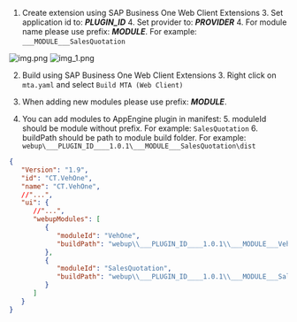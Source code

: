 1. Create extension using SAP Business One Web Client Extensions
   3. Set application id to: ___PLUGIN_ID___
   4. Set provider to: ___PROVIDER___
   4. For module name please use prefix: ___MODULE___<ModuleName>. For example: `___MODULE___SalesQuotation`
    
![img.png](webup_img.png)
![img_1.png](webup_img_1.png)

2. Build using SAP Business One Web Client Extensions
   3. Right click on `mta.yaml` and select `Build MTA (Web Client)`

3. When adding new modules please use prefix: ___MODULE___.
4. You can add modules to AppEngine plugin in manifest:
   5. moduleId should be module without prefix. For example: `SalesQuotation`
   6. buildPath should be path to module build folder. For example: `webup\___PLUGIN_ID____1.0.1\___MODULE___SalesQuotation\dist`

```json
{
   "Version": "1.9",
   "id": "CT.VehOne",
   "name": "CT.VehOne",
   //"...",
   "ui": {
      //"...",
      "webupModules": [
         {
            "moduleId": "VehOne",
            "buildPath": "webup\\___PLUGIN_ID____1.0.1\\___MODULE___VehOne\\dist"
         },
         {
            "moduleId": "SalesQuotation",
            "buildPath": "webup\\___PLUGIN_ID____1.0.1\\___MODULE___SalesQuotation\\dist"
         }
      ]
   }
}
```

